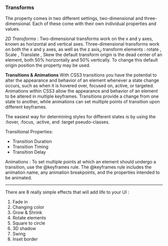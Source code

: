 ### **Transforms**

The <transform> property comes in two different settings, two-dimensional and three-dimensional. Each of these come with their own individual properties and values.

*2D Transforms* : Two-dimensional transforms work on the x and y axes, known as horizontal and vertical axes. Three-dimensional transforms work on both the x and y axes, as well as the z axisز
transform elements : rotate , Scale , Translate , Skew
the default transform origin is the dead center of an element, both 50% horizontally and 50% vertically. To change this default origin position the <transform-origin> property may be used.

**Transitions & Animations**
With CSS3 transitions you have the potential to alter the appearance and behavior of an element whenever a state change occurs, such as when it is hovered over, focused on, active, or targeted.
Animations within CSS3 allow the appearance and behavior of an element to be altered in multiple keyframes. Transitions provide a change from one state to another, while animations can set multiple points of transition upon different keyframes.

The easiest way for determining styles for different states is by using the :hover, :focus, :active, and :target pseudo-classes.

Transitional Properties: 
* Transition Duration
* Transition Timing
* Transition Delay

Animations : To set multiple points at which an element should undergo a transition, use the @keyframes rule. The @keyframes rule includes the animation name, any animation breakpoints, and the properties intended to be animated.

-----------------------------------------------------------------

There are 8 really simple effects that will add life to your UI :
1. Fade in
2. Changing color
3. Grow & Shrink
4. Rotate elements
5. Square to circle
6. 3D shadow
7. Swing
8. Inset border

